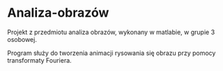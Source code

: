 # Analiza-obrazów

Projekt z przedmiotu analiza obrazów, wykonany w matlabie, w grupie 3 osobowej.

Program służy do tworzenia animacji rysowania się obrazu przy pomocy transformaty Fouriera.
